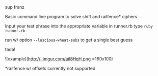 sup franz

Basic command line program to solve shift and railfence* ciphers


Input your test phrase into the appropriate variable in runner.rb type ```ruby runner.rb```

run w/ option ```--luscious-wheat-subs``` to get  a single best guess

tada!

<CR>
<CR>

![example](http://i.imgur.com/ail8HqH.png =160x100)

*railfence w/ offsets currently not supported